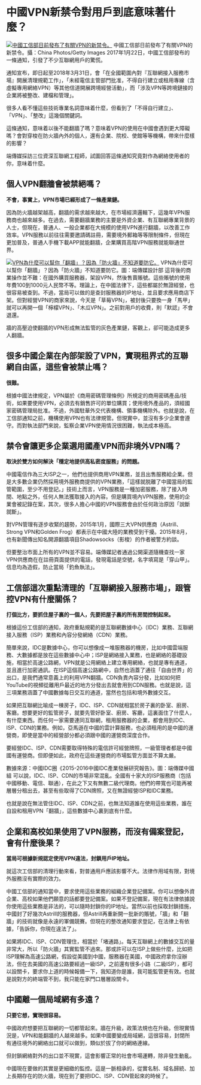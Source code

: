 中國VPN新禁令對用戶到底意味著什麼？
===================================

[![中國工信部日前發布了有關VPN的新禁令。](https://d32kak7w9u5ewj.cloudfront.net/media/image/2017/01/47794a3216e841eea4d377a25918cf30.jpg?imageView2/1/w/1080/h/720/format/jpg)]()
中國工信部日前發布了有關VPN的新禁令。攝：China Photos/Getty Images
2017年1月22日，中國工信部發布的一條通知，引發了不少互聯網用戶的驚慌。

通知宣布，即日起至2018年3月31日，會「在全國範圍內對『互聯網接入服務市場』開展清理規範工作」，「未經電信主管部門批准，不得自行建立或租用專線（含虛擬專用網絡VPN）等其他信道開展跨境經營活動」，而「涉及VPN等跨境鏈接的企業將被整改、建檔和管理」。

很多人看不懂這些技術專業名詞意味着什麼，但看到了「不得自行建立」、「VPN」、「整改」這幾個關鍵詞。

這條通知，意味着以後不能翻牆了嗎？意味着VPN的使用在中國會遇到更大障礙嗎？會對穿梭在防火牆內外的個人，還有企業、院校、使館等等機構，帶來什麼樣的影響？

端傳媒採訪三位資深互聯網工程師，試圖回答這條通知究竟對作為網絡使用者的你，意味着什麼。

個人VPN翻牆會被禁絕嗎？
-----------------------

**不會，事實上，VPN市場已經形成了一條產業鏈。**

因為防火牆越架越高，翻牆的需求越來越大，在市場經濟邏輯下，這幾年VPN服務商也越來越多。在過去，需要翻牆業務的主要是外資企業、有互聯網專業背景的人士，但現在，普通人、一般企業都在大規模的使用VPN進行翻牆，以改善工作效率。VPN服務以前往往需要邀請碼註冊，需要境外郵箱等等限制條件，但現在更加普及，普通人手機下載APP就能翻牆，企業購買高階VPN服務就能聯通世界。

[![VPN為什麼可以幫你「翻牆」？因為「防火牆」不知道要防它。](https://d32kak7w9u5ewj.cloudfront.net/media/image/2017/01/66140a614a6449db9697fc0107a467e8.jpg?imageView2/1/w/1080/h/720/format/jpg)]()
VPN為什麼可以幫你「翻牆」？因為「防火牆」不知道要防它。圖：端傳媒設計部
這背後的商業操作並不難：在國外購買服務器，架設VPN，然後售賣賬號。這些賬號的使用年費100到1000元人民幣不等。理論上，在中國法律下，這些都屬於無證經營，也很容易被查到。不過，當局可以做的是查封服務器的IP地址，並且要求應用商店下架。但對經營VPN的商家來說，今天是「草莓VPN」，被封後只要換一身「馬甲」就可以再開一個「檸檬VPN」、「木瓜VPN」。之前對用戶的收費，則「默認」不會退還。

牆的高壓迫使翻牆的VPN形成無法監管的灰色產業鏈，客觀上，卻可能造成更多人翻牆。

很多中國企業在內部架設了VPN，實現租界式的互聯網自由區，這些會被禁止嗎？
-----------------------------------------------------------------------

**很難。**

根據中國法律規定，VPN屬於《商用密碼管理條例》所規定的商用密碼產品/技術，如果要使用VPN，必須去有銷售許可的單位購買；使用境外產品的，須經國家密碼管理局批准。不過，外國駐華外交代表機構、領事機構除外。也就是說，在工信部通知之前，機構使用VPN也有法律規管。但現實中，並沒有多少企業會遵守。而對執法部門來說，監察企業VPN使用情況很困難，執法成本極高。

禁令會讓更多企業選用國產VPN而非境外VPN嗎？
------------------------------------------

**取決於雙方如何解決「穩定地提供高私密度服務」的問題。**

中國電信作為三大ISP之一，他們也提供商用VPN業務，並且出售服務給企業。但是大多數企業仍然採用境外服務商提供的VPN業務，「這樣就脱離了中國當局的監管範圍，至少不用登記。」技術上而言，VPN服務是一種加密服務，除了接入時間、地點之外，任何人無法獲取接入的內容。但是購買境內VPN服務，使用的企業會被記錄在案，其次，很多人擔心中國的VPN服務會由於任何政治原因「說斷就斷」。

對VPN管理有逐步收緊的趨勢，2015年1月，國際三大VPN供應商（Astrill、Strong
VPN和Golden
Frog）都表示在中國大陸的業務受到干擾。2015年8月，也有新聞傳出知名開源翻牆項目Shadowsocks（影梭）的作者被警方約談。

但要整治市面上所有的VPN並不容易。端傳媒記者通過公開渠道隨機查找一家VPN供應商在在註冊頁面提供的電話，發現電話是空號，名字填寫是「穿山甲」。信息均為造假，防止當局「釣魚執法」。

工信部這次重點清理的「互聯網接入服務市場」，跟管控VPN有什麼關係？
-----------------------------------------------------------------

**打個比方，要抓住屋子裏的一個人，先要把屋子裏的所有房間控制起來。**

根據這份工信部的通知，政府重點規範的是互聯網數據中心（IDC）業務、互聯網接入服務（ISP）業務和內容分發網絡（CDN）業務。

簡單來說，IDC是數據中心，你可以想像成一堆服務器的機房，比如中國雲端服務、大數據都是放在這些數據中心中；ISP是網絡接入業務，也是網絡的基礎設施，相當於高速公路網，VPN就是公用網絡上建立專用網絡，也就是專有通道，並且進行加密通訊。在ISP這個高速公路網中，自然也涵蓋了通往「自由世界」的出口，是我們通常意義上的利用VPN翻牆。CDN負責內容分發，比如如何把YouTube的視頻從離用戶最近的地方分發出去就會用到CDN服務。也就是說，這三項業務涵蓋了中國數據每日交互的通道，當然也包括和境外數據交互。

如果把互聯網比喻成一棟房子，IDC、ISP、CDN就相當於房子裏的卧室、廚房、客廳。想要更好的監管房子，就要先管好卧室、廚房、客廳，這裏面住了什麼人，有什麼東西。而任何一家需要連同互聯網，租用服務器的企業，都會用到IDC、ISP、CDN的業務。例如，亞馬遜在中國的雲計算服務，也必須租用的是中國的運營商，即使是當中的經營部分都必須跟中國的運營商深度合作。

要經營IDC、ISP、CDN需要取得特殊的電信許可經營牌照，一級管理者都是中國國有運營商。但即便如此，政府在這些運營商的市場監管方面並不算太嚴。

數據來源：中國IDC圈《2015-2016中國IDC產業發展研究報告》。圖：端傳媒中國組
可以說，IDC、ISP、CDN的市場非常混亂。全國有十家大的ISP服務商（包括中國移動、電信、聯通），在此之下又有無數二級代理商。他們的帶寬也可能再被層層分租出去，甚至有些取得了CDN牌照，又在無證經營ISP和IDC業務。

也就是說在無法管住IDC、ISP、CDN之前，也無法知道誰在使用這些業務，誰在自設和租用VPN「翻牆」，這些數據中心裏到底有什麼。

企業和高校如果使用了VPN服務，而沒有備案登記，會有什麼後果？
-----------------------------------------------------------

**當局可根據新規認定使用VPN違法，封鎖用戶IP地址。**

就這次工信部的清理行動來看，對普通用戶應該影響不大。法律作用域有限，對境外服務沒有實際的效力。

中國工信部的通知當中，要求使用這些業務的組織企業登記備案。你可以想像外資企業、高校如果他們願意的話都要登記備案。如果不登記備案，現在有法律依據說你使用這些業務是非法的，可以隨時封鎖你的IP地址。當然以前也採取封鎖措施，中國封了好幾次Astrill的服務器，但Astrill再重新開一批新的賬號，「牆」和「翻牆」的技術就像是永遠的軍備競賽。但現在的整改通知要求登記，在法律上有依據，「告訴你，你現在違法了」。

如果將IDC、ISP、CDN管理住，相當於「堵通路」。每天互聯網上的數據交互的量非常大，所以「防火牆」其實監管不過來。那或許可以在ISP上做些什麼，比如把ISP理解為高速公路網，假設從美國到中國，服務器在美國，中國政府拿你沒辦法，但在去美國的高速公路要經過一級ISP，之前還有很多小路（二級ISP），都可以設關卡，要求你上道的時候報備一下，我知道你是誰，我可能監管更有效。也就是說對方的終端管不到，我只能在家門口層層設關卡。

中國離一個局域網有多遠？
------------------------

**只要它想，實現很容易。**

中國政府想要把互聯網的一切都管起來。牆在升級，政策法規也在升級。但現實情況是，VPN和能翻牆的人越來越多。如果中國要變成局域網，這很容易，封閉所有通往境外的網絡出口就可以做到，類似於拔了你的網絡連線。

但封鎖網絡對外的出口並不現實，這會影響正常的社會市場運轉，除非發生動亂。

中國現在要做的其實是更細緻的監控。這是一脈相承的，從實名制、域名歸統、加上長期存在的防火牆，現在到了要把IDC、ISP、CDN管起來的時候了。



